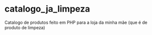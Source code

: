 # catalogo_ja_limpeza
 Catalogo de produtos feito em PHP para a loja da minha mãe (que é de produto de limpeza)
